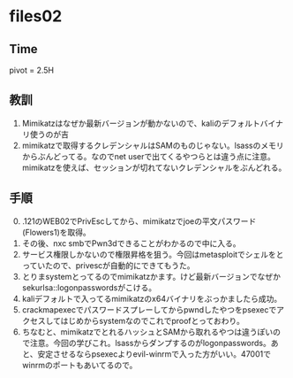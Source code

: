 # files02
## Time
pivot = 2.5H

## 教訓
1. Mimikatzはなぜか最新バージョンが動かないので、kaliのデフォルトバイナリ使うのが吉
2. mimikatzで取得するクレデンシャルはSAMのものじゃない。lsassのメモリからぶんどってる。なのでnet userで出てくるやつらとは違う点に注意。mimikatzを使えば、セッションが切れてないクレデンシャルをぶんどれる。


## 手順
0. .121のWEB02でPrivEscしてから、mimikatzでjoeの平文パスワード(Flowers1)を取得。
1. その後、nxc smbでPwn3dできることがわかるので中に入る。
2. サービス権限しかないので権限昇格を狙う。今回はmetasploitでシェルをとっていたので、privescが自動的にできてもうた。
3. とりまsystemとってるのでmimikatzかます。けど最新バージョンでなぜかsekurlsa::logonpasswordsがこける。
4. kaliデフォルトで入ってるmimikatzのx64バイナリをぶっかましたら成功。
5. crackmapexecでパスワードスプレーしてからpwndしたやつをpsexecでアクセスしてはじめからsystemなのでこれでproofとっておわり。
6. ちなむと、mimikatzでとれるハッシュとSAMから取れるやつは違うぽいので注意。今回の学びこれ。lsassからダンプするのがlogonpasswords。あと、安定させるならpsexecよりevil-winrmで入った方がいい。47001でwinrmのポートもあいてるので。
